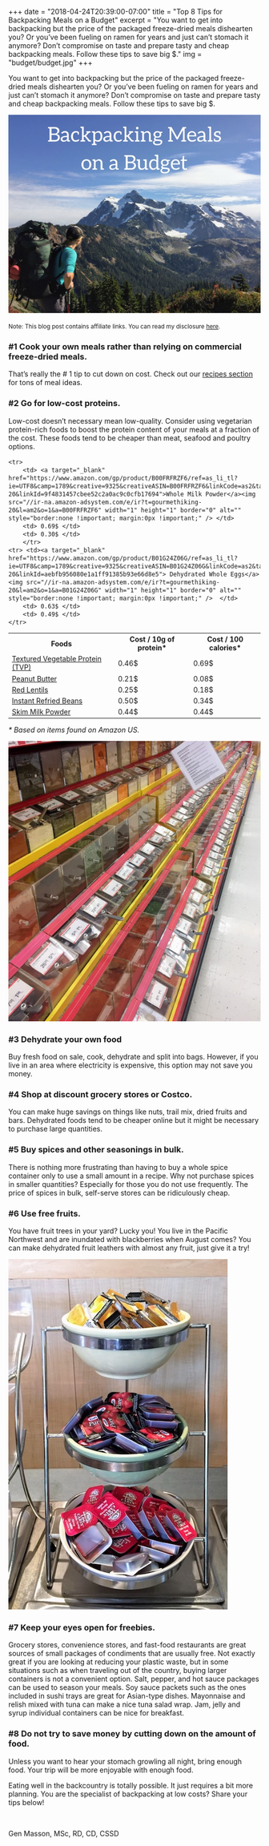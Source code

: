 +++
date = "2018-04-24T20:39:00-07:00"
title = "Top 8 Tips for Backpacking Meals on a Budget"
excerpt = "You want to get into backpacking but the price of the packaged freeze-dried meals dishearten you? Or you’ve been fueling on ramen for years and just can’t stomach it anymore? Don’t compromise on taste and prepare tasty and cheap backpacking meals. Follow these tips to save big $."
img = "budget/budget.jpg"
+++

You want to get into backpacking but the price of the packaged freeze-dried meals dishearten you? Or you’ve been fueling on ramen for years and just can’t stomach it anymore? Don’t compromise on taste and prepare tasty and cheap backpacking meals. Follow these tips to save big $.
 
 <img src="/img/posts/budget/budget.jpg" class="recipe-right" /> 

 <p><small>Note: This blog post contains affiliate links. You can read my disclosure <a href="#affiliateDisclosure" data-target="#affiliateDisclosure" data-toggle="modal">here</a>.</small></p>

### #1 Cook your own meals rather than relying on commercial freeze-dried meals.

That’s really the # 1 tip to cut down on cost. Check out our [recipes section](/recipes) for tons of meal ideas.

### #2 Go for low-cost proteins. 

Low-cost doesn’t necessary mean low-quality. Consider using vegetarian protein-rich foods to boost the protein content of your meals at a fraction of the cost. These foods tend to be cheaper than meat, seafood and poultry options. 

<table class="table table-striped table-bordered">
	<tr>
		<th>Foods</th>
		<th>Cost / 10g of protein*</th>
		<th>Cost / 100 calories*</th>
	</tr>
	<tr>
		<td><a target="_blank" href="https://www.amazon.com/gp/product/B001O8KG74/ref=as_li_tl?ie=UTF8&camp=1789&creative=9325&creativeASIN=B001O8KG74&linkCode=as2&tag=gourmethiking-20&linkId=aa10f3cdf53a5f6a2c7ad1aed9b2ab46">Textured Vegetable Protein (TVP)</a><img src="//ir-na.amazon-adsystem.com/e/ir?t=gourmethiking-20&l=am2&o=1&a=B001O8KG74" width="1" height="1" border="0" alt="" style="border:none !important; margin:0px !important;" /></td>
		<td> 0.46$ </td>
		<td> 0.69$ </td>
	</tr>
	<tr>
		<td><a target="_blank" href="https://www.amazon.com/gp/product/B00PJCYOWE/ref=as_li_tl?ie=UTF8&camp=1789&creative=9325&creativeASIN=B00PJCYOWE&linkCode=as2&tag=gourmethiking-20&linkId=44a84b0152bcea63ecb5b2231d2f9bcd">Peanut Butter</a><img src="//ir-na.amazon-adsystem.com/e/ir?t=gourmethiking-20&l=am2&o=1&a=B00PJCYOWE" width="1" height="1" border="0" alt="" style="border:none !important; margin:0px !important;" /></td>
		<td> 0.21$ </td>
		<td> 0.08$ </td>
	</tr>
	<tr>
		<td><a target="_blank" href="https://www.amazon.com/gp/product/B000K89490/ref=as_li_tl?ie=UTF8&camp=1789&creative=9325&creativeASIN=B000K89490&linkCode=as2&tag=gourmethiking-20&linkId=39994e5ece28f8c20036823c760d5012">Red Lentils</a><img src="//ir-na.amazon-adsystem.com/e/ir?t=gourmethiking-20&l=am2&o=1&a=B000K89490" width="1" height="1" border="0" alt="" style="border:none !important; margin:0px !important;" /></td>
		<td> 0.25$ </td>
		<td> 0.18$ </td>
	</tr>
	<tr>
		<td><a target="_blank" href="https://www.amazon.com/gp/product/B000FIAWVE/ref=as_li_tl?ie=UTF8&camp=1789&creative=9325&creativeASIN=B000FIAWVE&linkCode=as2&tag=gourmethiking-20&linkId=a1bfef5b62f42a94e70fc263532a81f5">Instant Refried Beans</a><img src="//ir-na.amazon-adsystem.com/e/ir?t=gourmethiking-20&l=am2&o=1&a=B000FIAWVE" width="1" height="1" border="0" alt="" style="border:none !important; margin:0px !important;" /></td>
		<td> 0.50$ </td>
		<td> 0.34$ </td>
	</tr>
	<tr>
		<td> <a target="_blank" href="https://www.amazon.com/gp/product/B004VITI0K/ref=as_li_tl?ie=UTF8&camp=1789&creative=9325&creativeASIN=B004VITI0K&linkCode=as2&tag=gourmethiking-20&linkId=0c7ce2e82c968574eabe27f49dbfe3f0">Skim Milk Powder</a><img src="//ir-na.amazon-adsystem.com/e/ir?t=gourmethiking-20&l=am2&o=1&a=B004VITI0K" width="1" height="1" border="0" alt="" style="border:none !important; margin:0px !important;" /> </td>
		<td> 0.44$ </td>
		<td> 0.44$ </td>
	</tr>

	<tr> 
        <td> <a target="_blank" href="https://www.amazon.com/gp/product/B00FRFRZF6/ref=as_li_tl?ie=UTF8&camp=1789&creative=9325&creativeASIN=B00FRFRZF6&linkCode=as2&tag=gourmethiking-20&linkId=9f4831457cbee52c2a0ac9c0cfb17694">Whole Milk Powder</a><img src="//ir-na.amazon-adsystem.com/e/ir?t=gourmethiking-20&l=am2&o=1&a=B00FRFRZF6" width="1" height="1" border="0" alt="" style="border:none !important; margin:0px !important;" /> </td>
        <td> 0.69$ </td>
        <td> 0.30$ </td>
		</tr>
	<tr> <td><a target="_blank" href="https://www.amazon.com/gp/product/B01G24Z06G/ref=as_li_tl?ie=UTF8&camp=1789&creative=9325&creativeASIN=B01G24Z06G&linkCode=as2&tag=gourmethiking-20&linkId=aebfb956080e1a1ff91385b93e66d8e5"> Dehydrated Whole Eggs</a><img src="//ir-na.amazon-adsystem.com/e/ir?t=gourmethiking-20&l=am2&o=1&a=B01G24Z06G" width="1" height="1" border="0" alt="" style="border:none !important; margin:0px !important;" />  </td> 
		<td> 0.63$ </td>
		<td> 0.49$ </td>
	</tr>
</table>

*\* Based on items found on Amazon US.* 

<img src="/img/posts/budget/spices_bulk.JPG" class="recipe-right" /> <br>

### #3 Dehydrate your own food

Buy fresh food on sale, cook, dehydrate and split into bags. However, if you live in an area where electricity is expensive, this option may not save you money. 
 
### #4 Shop at discount grocery stores or Costco. 

You can make huge savings on things like nuts, trail mix, dried fruits and bars. Dehydrated foods tend to be cheaper online but it might be necessary to purchase large quantities. 

### #5 Buy spices and other seasonings in bulk.

There is nothing more frustrating than having to buy a whole spice container only to use a small amount in a recipe. Why not purchase spices in smaller quantities? Especially for those you do not use frequently. The price of spices in bulk, self-serve stores can be ridiculously cheap.

### #6 Use free fruits.

You have fruit trees in your yard? Lucky you! You live in the Pacific Northwest and are inundated with blackberries when August comes? You can make dehydrated fruit leathers with almost any fruit, just give it a try! 

<img src="/img/posts/budget/freebie.JPG" class="recipe-right" /> <br>

### #7 Keep your eyes open for freebies.

Grocery stores, convenience stores, and fast-food restaurants are great sources of small packages of condiments that are usually free. Not exactly great if you are looking at reducing your plastic waste, but in some situations such as when traveling out of the country, buying larger containers is not a convenient option. Salt, pepper, and hot sauce packages can be used to season your meals. Soy sauce packets such as the ones included in sushi trays are great for Asian-type dishes. Mayonnaise and relish mixed with tuna can make a nice tuna salad wrap. Jam, jelly and syrup individual containers can be nice for breakfast. 

### #8 Do not try to save money by cutting down on the amount of food. 
Unless you want to hear your stomach growling all night, bring enough food. Your trip will be more enjoyable with enough food.
 
Eating well in the backcountry is totally possible. It just requires a bit more planning. You are the specialist of backpacking at low costs? Share your tips below!

<br>

Gen Masson, MSc, RD, CD, CSSD


